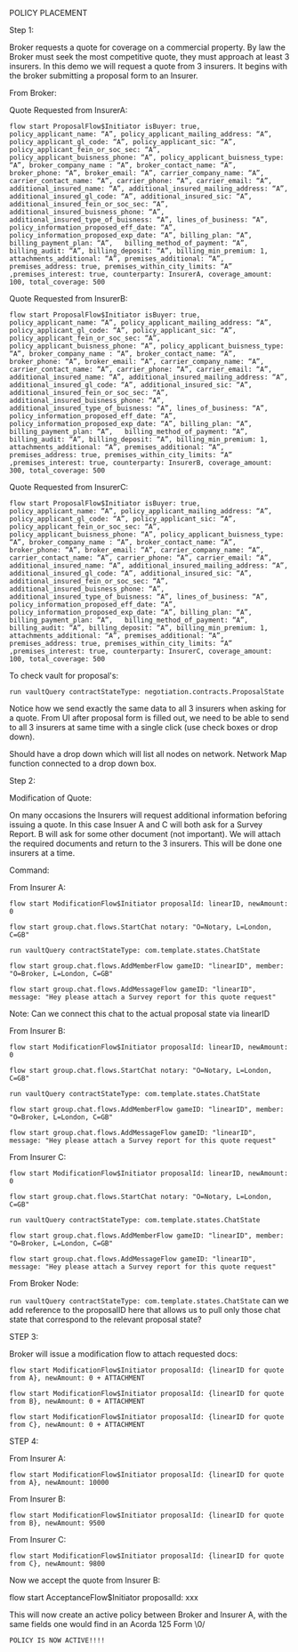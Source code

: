 POLICY PLACEMENT

Step 1:

Broker requests a quote for coverage on a commercial property.  By law the Broker must seek the most competitive quote, they must approach at least 3 insurers.  In this demo we will request a quote from 3 insurers.  It begins with the broker submitting a proposal form to an Insurer.

From Broker:

Quote Requested from InsurerA:

```flow start ProposalFlow$Initiator isBuyer: true, policy_applicant_name: “A”, policy_applicant_mailing_address: “A”, policy_applicant_gl_code: “A”, policy_applicant_sic: “A”, policy_applicant_fein_or_soc_sec: “A”, policy_applicant_buisness_phone: “A”, policy_applicant_buisness_type: “A”, broker_company_name : “A”, broker_contact_name: “A”, broker_phone: “A”, broker_email: “A”, carrier_company_name: “A”, carrier_contact_name: “A”, carrier_phone: “A”, carrier_email: “A”, additional_insured_name: “A”, additional_insured_mailing_address: “A”, additional_insured_gl_code: “A”, additional_insured_sic: “A”, additional_insured_fein_or_soc_sec: “A”, additional_insured_buisness_phone: “A”, additional_insured_type_of_buisness: “A”, lines_of_business: “A”, policy_information_proposed_eff_date: “A”, policy_information_proposed_exp_date: “A”, billing_plan: “A”, billing_payment_plan: “A”,   billing_method_of_payment: “A”, billing_audit: “A”, billing_deposit: “A”, billing_min_premium: 1, attachments_additional: “A”, premises_additional: “A”, premises_address: true, premises_within_city_limits: “A” ,premises_interest: true, counterparty: InsurerA, coverage_amount: 100, total_coverage: 500```


Quote Requested from InsurerB:


```flow start ProposalFlow$Initiator isBuyer: true, policy_applicant_name: “A”, policy_applicant_mailing_address: “A”, policy_applicant_gl_code: “A”, policy_applicant_sic: “A”, policy_applicant_fein_or_soc_sec: “A”, policy_applicant_buisness_phone: “A”, policy_applicant_buisness_type: “A”, broker_company_name : “A”, broker_contact_name: “A”, broker_phone: “A”, broker_email: “A”, carrier_company_name: “A”, carrier_contact_name: “A”, carrier_phone: “A”, carrier_email: “A”, additional_insured_name: “A”, additional_insured_mailing_address: “A”, additional_insured_gl_code: “A”, additional_insured_sic: “A”, additional_insured_fein_or_soc_sec: “A”, additional_insured_buisness_phone: “A”, additional_insured_type_of_buisness: “A”, lines_of_business: “A”, policy_information_proposed_eff_date: “A”, policy_information_proposed_exp_date: “A”, billing_plan: “A”, billing_payment_plan: “A”,   billing_method_of_payment: “A”, billing_audit: “A”, billing_deposit: “A”, billing_min_premium: 1, attachments_additional: “A”, premises_additional: “A”, premises_address: true, premises_within_city_limits: “A” ,premises_interest: true, counterparty: InsurerB, coverage_amount: 300, total_coverage: 500```


Quote Requested from InsurerC:


```flow start ProposalFlow$Initiator isBuyer: true, policy_applicant_name: “A”, policy_applicant_mailing_address: “A”, policy_applicant_gl_code: “A”, policy_applicant_sic: “A”, policy_applicant_fein_or_soc_sec: “A”, policy_applicant_buisness_phone: “A”, policy_applicant_buisness_type: “A”, broker_company_name : “A”, broker_contact_name: “A”, broker_phone: “A”, broker_email: “A”, carrier_company_name: “A”, carrier_contact_name: “A”, carrier_phone: “A”, carrier_email: “A”, additional_insured_name: “A”, additional_insured_mailing_address: “A”, additional_insured_gl_code: “A”, additional_insured_sic: “A”, additional_insured_fein_or_soc_sec: “A”, additional_insured_buisness_phone: “A”, additional_insured_type_of_buisness: “A”, lines_of_business: “A”, policy_information_proposed_eff_date: “A”, policy_information_proposed_exp_date: “A”, billing_plan: “A”, billing_payment_plan: “A”,   billing_method_of_payment: “A”, billing_audit: “A”, billing_deposit: “A”, billing_min_premium: 1, attachments_additional: “A”, premises_additional: “A”, premises_address: true, premises_within_city_limits: “A” ,premises_interest: true, counterparty: InsurerC, coverage_amount: 100, total_coverage: 500```

To check vault for proposal's:

```run vaultQuery contractStateType: negotiation.contracts.ProposalState```

Notice how we send exactly the same data to all 3 insurers when asking for a quote.  From UI after proposal form is filled out, we need to be able to send to all 3 insurers at same time with a single click (use check boxes or drop down).

Should have a drop down which will list all nodes on network.  Network Map function connected to a drop down box.

Step 2:

Modification of Quote:

On many occasions the Insurers will request additional information beforing issuing a quote.  In this case Insuer A and C will both ask for a Survey Report.  B will ask for some other document (not important).  We will attach the required documents and return to the 3 insurers.  This will be done one insurers at a time.


Command:

From Insurer A:

```flow start ModificationFlow$Initiator proposalId: linearID, newAmount: 0```

```flow start group.chat.flows.StartChat notary: "O=Notary, L=London, C=GB"```

```run vaultQuery contractStateType: com.template.states.ChatState```

```flow start group.chat.flows.AddMemberFlow gameID: "linearID", member: "O=Broker, L=London, C=GB"```

```flow start group.chat.flows.AddMessageFlow gameID: "linearID", message: "Hey please attach a Survey report for this quote request"```


Note: Can we connect this chat to the actual proposal state via linearID

From Insurer B:

```flow start ModificationFlow$Initiator proposalId: linearID, newAmount: 0```

```flow start group.chat.flows.StartChat notary: "O=Notary, L=London, C=GB"```

```run vaultQuery contractStateType: com.template.states.ChatState```

```flow start group.chat.flows.AddMemberFlow gameID: "linearID", member: "O=Broker, L=London, C=GB"```

```flow start group.chat.flows.AddMessageFlow gameID: "linearID", message: "Hey please attach a Survey report for this quote request"```


From Insurer C:

```flow start ModificationFlow$Initiator proposalId: linearID, newAmount: 0```

```flow start group.chat.flows.StartChat notary: "O=Notary, L=London, C=GB"```

```run vaultQuery contractStateType: com.template.states.ChatState```

```flow start group.chat.flows.AddMemberFlow gameID: "linearID", member: "O=Broker, L=London, C=GB"```

```flow start group.chat.flows.AddMessageFlow gameID: "linearID", message: "Hey please attach a Survey report for this quote request"```


From Broker Node:

```run vaultQuery contractStateType: com.template.states.ChatState```
can we add reference to the proposalID here that allows us to pull only those chat state that correspond to the relevant proposal state?

STEP 3:

Broker will issue a modification flow to attach requested docs:

```flow start ModificationFlow$Initiator proposalId: {linearID for quote from A}, newAmount: 0 + ATTACHMENT```

```flow start ModificationFlow$Initiator proposalId: {linearID for quote from B}, newAmount: 0 + ATTACHMENT```

```flow start ModificationFlow$Initiator proposalId: {linearID for quote from C}, newAmount: 0 + ATTACHMENT```

STEP 4:

From Insurer A:

```flow start ModificationFlow$Initiator proposalId: {linearID for quote from A}, newAmount: 10000```

From Insurer B:

```flow start ModificationFlow$Initiator proposalId: {linearID for quote from B}, newAmount: 9500```


From Insurer C:

```flow start ModificationFlow$Initiator proposalId: {linearID for quote from C}, newAmount: 9800```

Now we accept the quote from Insurer B:

flow start AcceptanceFlow$Initiator proposalId: xxx

This will now create an active policy between Broker and Insurer A, with the same fields one would find in an Acorda 125 Form \0/

`POLICY IS NOW ACTIVE!!!!`